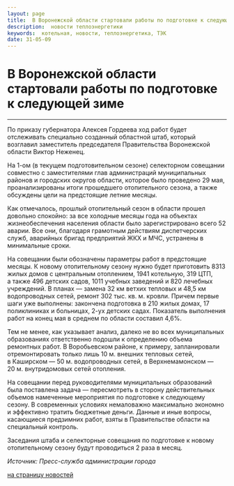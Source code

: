 ```yaml
---
layout: page
title:  В Воронежской области стартовали работы по подготовке к следующей зиме
description:  новости теплоэнергетики
keywords:  котельная, новости, теплоэнергетика, ТЭК
date: 31-05-09
---
```


# В Воронежской области стартовали работы по подготовке к следующей зиме

****

По приказу губернатора Алексея Гордеева ход работ будет отслеживать специально
созданный областной штаб, который возглавил заместитель председателя
Правительства Воронежской области Виктор Неженец.

На 1-ом (в текущем подготовительном сезоне) селекторном совещании совместно с
заместителями глав администраций муниципальных районов и городских округов
области, которое было проведено 29 мая, проанализированы итоги прошедшего
отопительного сезона, а также обсуждены цели на предстоящие летние месяцы.

Как отмечалось, прошлый отопительный сезон в области прошел довольно спокойно:
за все холодные месяцы года на объектах жизнеобеспечения населения области
было зарегистрировано всего 52 аварии. Все они, благодаря грамотным действиям
диспетчерских служб, аварийных бригад предприятий ЖКХ и МЧС, устранены в
минимальные сроки.

На совещании были обозначены параметры работ в предстоящие месяцы. К новому
отопительному сезону нужно будет приготовить 8313 жилых домов с центральным
отоплением, 1941 котельную, 319 ЦТП, а также 496 детских садов, 1011 учебных
заведений и 820 лечебных учреждений. В планах — замена 32 км ветхих тепловых и
48,5 км водопроводных сетей, ремонт 302 тыс. кв. м. кровли. Причем первые шаги
уже выполнены: закончена подготовка в 210 жилых домах, 17 поликлиниках и
больницах, 2-ух детских садах. Показатель выполнения работ на конец мая в
среднем по области составил 4,6%.

Тем не менее, как указывает анализ, далеко не во всех муниципальных
образованиях ответственно подошли к определению объема ремонтных работ. В
Воробьевском районе, к примеру, запланировали отремонтировать только лишь 10
м. внешних тепловых сетей, в Каширском — 50 м. водопроводных сетей, в
Верхнемамонском — 20 м. внутридомовых сетей отопления.

На совещании перед руководителями муниципальных образований была поставлена
задача — пересмотреть в сторону действительных объемов намеченные мероприятия
по подготовке к следующему сезону. В современных условиях немаловажно
максимально экономно и эффективно тратить бюджетные деньги. Данные и иные
вопросы, касающиеся предзимних работ, взяты в Правительстве области на
специальный контроль.

Заседания штаба и селекторные совещания по подготовке к новому отопительному
сезону будут проводиться 2 раза в месяц.

_Источник: Пресс-служба администрации города_

[на страницу новостей](/news.shtml)


